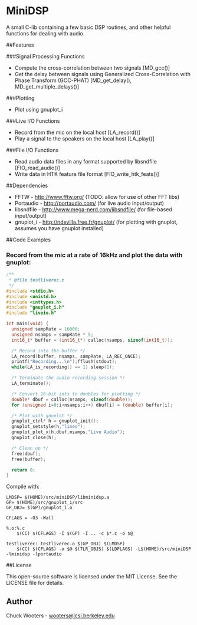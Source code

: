 # MiniDSP

A small C-lib containing a few basic DSP routines, and other helpful functions for dealing with audio.

##Features

###Signal Processing Functions
* Compute the cross-correlation between two signals [MD_gcc()]
* Get the delay between signals using Generalized Cross-Correlation with Phase Transform (GCC-PHAT) [MD_get_delay(), MD_get_multiple_delays()]

###Plotting
* Plot using gnuplot_i

###Live I/O Functions
* Record from the mic on the local host [LA_record()]
* Play a signal to the speakers on the local host [LA_play()]

###File I/O Functions
* Read audio data files in any format supported by libsndfile [FIO_read_audio()]
* Write data in HTK feature file format [FIO_write_htk_feats()]

##Dependencies

* FFTW - http://www.fftw.org/ (TODO: allow for use of other FFT libs)
* Portaudio - http://portaudio.com/ (for live audio input/output)
* libsndfile - http://www.mega-nerd.com/libsndfile/ (for file-based input/output)
* gnuplot_i - http://ndevilla.free.fr/gnuplot/ (for plotting with gnuplot, assumes you have gnuplot installed)

##Code Examples
### Record from the mic at a rate of 16kHz and plot the data with gnuplot:

```c
/**
 * @file testliverec.c
 */ 
#include <stdio.h>
#include <unistd.h>
#include <inttypes.h>
#include "gnuplot_i.h"
#include "liveio.h"

int main(void) {
  unsigned sampRate = 16000;
  unsigned nsamps = sampRate * 5;
  int16_t* buffer = (int16_t*) calloc(nsamps, sizeof(int16_t));

  /* Record into the buffer */  
  LA_record(buffer, nsamps, sampRate, LA_REC_ONCE); 
  printf("Recording...\n");fflush(stdout);
  while(LA_is_recording() == 1) sleep(1);

  /* Terminate the audio recording session */
  LA_terminate();

  /* Convert 16-bit ints to doubles for plotting */
  double* dbuf = calloc(nsamps, sizeof(double));
  for (unsigned i=0;i<nsamps;i++) dbuf[i] = (double) buffer[i];

  /* Plot with gnuplot */
  gnuplot_ctrl* h = gnuplot_init();
  gnuplot_setstyle(h,"lines");
  gnuplot_plot_x(h,dbuf,nsamps,"Live Audio");
  gnuplot_close(h);

  /* Clean up */
  free(dbuf);
  free(buffer);

  return 0;
}
```

Compile with:

```make
LMDSP= $(HOME)/src/miniDSP/libminidsp.a
GP= $(HOME)/src/gnuplot_i/src
GP_OBJ= $(GP)/gnuplot_i.o

CFLAGS = -O3 -Wall

%.o:%.c
	$(CC) $(CFLAGS) -I $(GP) -I .. -c $*.c -o $@ 

testliverec: testliverec.o $(GP_OBJ) $(LMDSP)
	$(CC) $(CFLAGS) -o $@ $(TLR_OBJS) $(LDFLAGS) -L$(HOME)/src/miniDSP -lminidsp -lportaudio

```


##License

This open-source software is licensed under the MIT License. See the
LICENSE file for details.

## Author
Chuck Wooters - <wooters@icsi.berkeley.edu>
